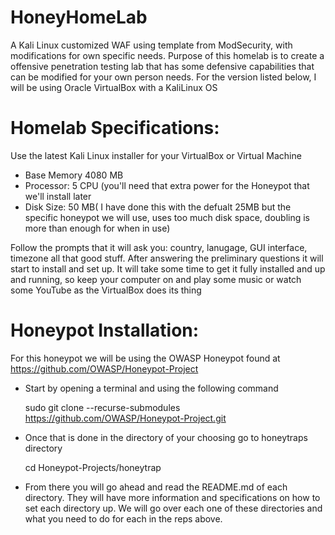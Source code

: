 # HoneyHomeLab
A Kali Linux customized WAF using template from ModSecurity, with modifications for own specific needs. Purpose of this homelab is to create a offensive penetration testing lab
that has some defensive capabilities that can be modified for your own person needs. For the version listed below, I will be using Oracle VirtualBox with a KaliLinux OS

# Homelab Specifications:
Use the latest Kali Linux installer for your VirtualBox or Virtual Machine
  - Base Memory 4080 MB
  - Processor: 5 CPU (you'll need that extra power for the Honeypot that we'll install later
  - Disk Size: 50 MB( I have done this with the defualt 25MB but the specific honeypot we will use, uses too much disk space, doubling is more than enough for when in use)

Follow the prompts that it will ask you: country, lanugage, GUI interface, timezone all that good stuff. After answering the preliminary questions it will start to install and set up. It will take some time to get it fully installed and up and running, so keep your computer on and play some music or watch some YouTube as the VirtualBox does its thing

# Honeypot Installation:
For this honeypot we will be using the OWASP Honeypot found at https://github.com/OWASP/Honeypot-Project
  - Start by opening a terminal and using the following command

    sudo git clone --recurse-submodules https://github.com/OWASP/Honeypot-Project.git
  
  - Once that is done in the directory of your choosing go to honeytraps directory
    
    cd Honeypot-Projects/honeytrap
  
  - From there you will go ahead and read the README.md of each directory. They will have more information and specifications on how to set each directory up.
    We will go over each one of these directories and what you need to do for each in the reps above. 
